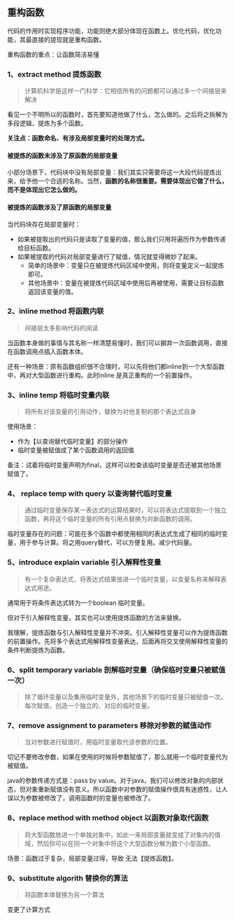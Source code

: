 ## 重构函数

代码的作用时实现程序功能，功能则绝大部分体现在函数上。优化代码，优化功能，其最直接的提现就是重构函数。

重构函数的重点：让函数简洁易懂

### 1、extract method 提炼函数

> 计算机科学是这样一门科学：它相信所有的问题都可以通过多一个间接层来解决

看见一个不明所以的函数时，首先要知道他做了什么，怎么做的。之后将之拆解为多段逻辑，提炼为多个函数。

**关注点：函数命名、有涉及局部变量时的处理方式。**

#### 被提炼的函数未涉及了原函数的局部变量

小部分场景下，代码块中没有局部变量：我们其实只需要将这一大段代码提炼出来，给予他一个合适的名称。当然，**函数的名称很重要。需要体现出它做了什么，而不是体现出它怎么做的。**



#### 被提炼的函数涉及了原函数的局部变量

当代码块存在局部变量时：

- 如果被提取出的代码只是读取了变量的值，那么我们只用将遍历作为参数传递给目标函数。
- 如果被提取的代码对局部变量进行了赋值，情况就变得微妙了起来。
  - 简单的场景中：变量只在被提炼代码区域中使用，则将变量定义一起提炼即可。
  - 其他场景中：变量在被提炼代码区域中使用后再被使用，需要让目标函数返回该变量的值。



### 2、inline method 将函数内联

> 间接层太多影响代码的阅读

当函数本身做的事情与其名称一样清楚易懂时，我们可以摒弃一次函数调用，直接在函数调用点插入函数本体。

还有一种场景：原有函数组织很不合理时，可以先将他们都inline到一个大型函数中，再对大型函数进行重构。此时inline 是真正重构的一个前置操作。



### 3、inline temp 将临时变量内联

> 将所有对该变量的引用动作，替换为对他复制的那个表达式自身

使用场景：

- 作为【以查询替代临时变量】的部分操作
- 临时变量被赋值成了某个函数调用的返回值

备注：试着将临时变量声明为final，这样可以检查该临时变量是否还被其他场景赋值了。



### 4、 replace temp with query 以查询替代临时变量

> 通过临时变量保存某一表达式的运算结果时，可以将表达式提取到一个独立函数，再将这个临时变量的所有引用点替换为对新函数的调用。

临时变量存在的问题：可能在多个函数中都使用相同的表达式生成了相同的临时变量，用于参与计算。将之用query替代，可以方便复用。减少代码量。



### 5、introduce explain variable 引入解释性变量

> 有一个复杂表达式，将表达式结果放进一个临时变量，以变量名称来解释表达式用途。

通常用于将条件表达式转为一个boolean 临时变量。

但对于引入解释性变量，其实也可以使用提炼函数的方法来替换。

我理解，提炼函数与引入解释性变量并不冲突。引入解释性变量可以作为提炼函数的前置操作。先将多个表达式用解释性变量表达，后面再将交叉使用解释性变量的条件判断提炼为函数。



### 6、split temporary variable 剖解临时变量（确保临时变量只被赋值一次）

> 除了循环变量以及集用临时变量外，其他场景下的临时变量只被赋值一次。每次赋值，创造一个独立的、对应的临时变量。



### 7、remove assignment to parameters 移除对参数的赋值动作

> 当对参数进行赋值时，用临时变量取代该参数的位置。

切记不要修改参数，如果在使用的时候将参数赋值了，那么就用一个临时变量代为被赋值。

java的参数传递方式是：pass by value。对于java，我们可以修改对象的内部状态，但对象重新赋值没有意义。所以函数中对参数的赋值操作很具有迷惑性，让人误以为参数被修改了，调用函数时的变量也被修改了。



### 8、replace method with method object 以函数对象取代函数

> 将大型函数放进一个单独对象中，如此一来局部变量就变成了对象内的值域，然后你可以在同一个对象中将这个大型函数分解为数个小型函数。

场景：函数过于复杂，局部变量过得，导致 无法【提炼函数】。



### 9、substitute algorith 替换你的算法

> 将函数本体替换为另一个算法

变更了计算方式